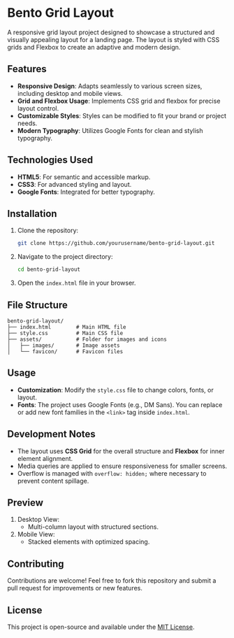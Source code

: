 # Bento Grid Layout

A responsive grid layout project designed to showcase a structured and visually appealing layout for a landing page. The layout is styled with CSS grids and Flexbox to create an adaptive and modern design.

## Features

- **Responsive Design**: Adapts seamlessly to various screen sizes, including desktop and mobile views.
- **Grid and Flexbox Usage**: Implements CSS grid and flexbox for precise layout control.
- **Customizable Styles**: Styles can be modified to fit your brand or project needs.
- **Modern Typography**: Utilizes Google Fonts for clean and stylish typography.

## Technologies Used

- **HTML5**: For semantic and accessible markup.
- **CSS3**: For advanced styling and layout.
- **Google Fonts**: Integrated for better typography.

## Installation

1. Clone the repository:
   ```bash
   git clone https://github.com/yourusername/bento-grid-layout.git
   ```
2. Navigate to the project directory:
   ```bash
   cd bento-grid-layout
   ```
3. Open the `index.html` file in your browser.

## File Structure

```
bento-grid-layout/
├── index.html        # Main HTML file
├── style.css         # Main CSS file
├── assets/           # Folder for images and icons
│   ├── images/       # Image assets
│   └── favicon/      # Favicon files
```

## Usage

- **Customization**: Modify the `style.css` file to change colors, fonts, or layout.
- **Fonts**: The project uses Google Fonts (e.g., DM Sans). You can replace or add new font families in the `<link>` tag inside `index.html`.

## Development Notes

- The layout uses **CSS Grid** for the overall structure and **Flexbox** for inner element alignment.
- Media queries are applied to ensure responsiveness for smaller screens.
- Overflow is managed with `overflow: hidden;` where necessary to prevent content spillage.

## Preview

1. Desktop View:
   - Multi-column layout with structured sections.
2. Mobile View:
   - Stacked elements with optimized spacing.

## Contributing

Contributions are welcome! Feel free to fork this repository and submit a pull request for improvements or new features.

## License

This project is open-source and available under the [MIT License](LICENSE).
